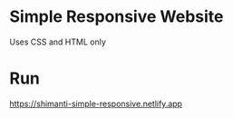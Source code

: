 # Simple Responsive Website

Uses CSS and HTML only

# Run
https://shimanti-simple-responsive.netlify.app
